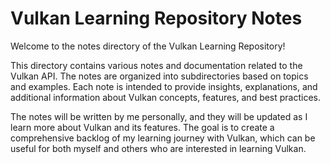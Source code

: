 # Vulkan Learning Repository Notes
Welcome to the notes directory of the Vulkan Learning Repository!

This directory contains various notes and documentation related to the Vulkan API. The notes are organized into subdirectories based on topics and examples. Each note is intended to provide insights, explanations, and additional information about Vulkan concepts, features, and best practices.

The notes will be written by me personally, and they will be updated as I learn more about Vulkan and its features. The goal is to create a comprehensive backlog of my learning journey with Vulkan, which can be useful for both myself and others who are interested in learning Vulkan.